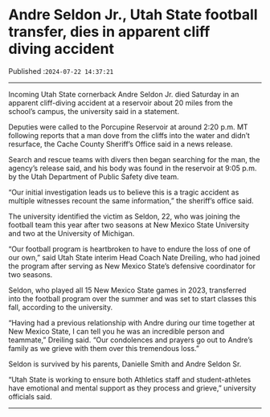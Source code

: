 # Andre Seldon Jr., Utah State football transfer, dies in apparent cliff diving accident

Published :`2024-07-22 14:37:21`

---

Incoming Utah State cornerback Andre Seldon Jr. died Saturday in an apparent cliff-diving accident at a reservoir about 20 miles from the school’s campus, the university said in a statement.

Deputies were called to the Porcupine Reservoir at around 2:20 p.m. MT following reports that a man dove from the cliffs into the water and didn’t resurface, the Cache County Sheriff’s Office said in a news release.

Search and rescue teams with divers then began searching for the man, the agency’s release said, and his body was found in the reservoir at 9:05 p.m. by the Utah Department of Public Safety dive team.

“Our initial investigation leads us to believe this is a tragic accident as multiple witnesses recount the same information,” the sheriff’s office said.

The university identified the victim as Seldon, 22, who was joining the football team this year after two seasons at New Mexico State University and two at the University of Michigan.

“Our football program is heartbroken to have to endure the loss of one of our own,” said Utah State interim Head Coach Nate Dreiling, who had joined the program after serving as New Mexico State’s defensive coordinator for two seasons.

Seldon, who played all 15 New Mexico State games in 2023, transferred into the football program over the summer and was set to start classes this fall, according to the university.

“Having had a previous relationship with Andre during our time together at New Mexico State, I can tell you he was an incredible person and teammate,” Dreiling said. “Our condolences and prayers go out to Andre’s family as we grieve with them over this tremendous loss.”

Seldon is survived by his parents, Danielle Smith and Andre Seldon Sr.

“Utah State is working to ensure both Athletics staff and student-athletes have emotional and mental support as they process and grieve,” university officials said.

---

